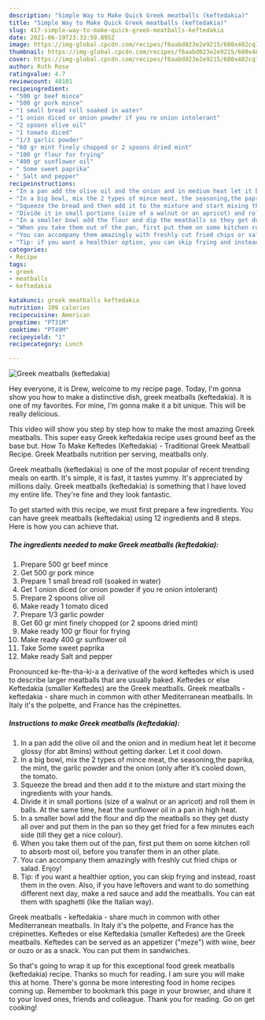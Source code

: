 ```yaml
---
description: "Simple Way to Make Quick Greek meatballs (keftedakia)"
title: "Simple Way to Make Quick Greek meatballs (keftedakia)"
slug: 417-simple-way-to-make-quick-greek-meatballs-keftedakia
date: 2021-06-19T23:33:59.895Z
image: https://img-global.cpcdn.com/recipes/f6aabd023e2e9215/680x482cq70/greek-meatballs-keftedakia-recipe-main-photo.jpg
thumbnail: https://img-global.cpcdn.com/recipes/f6aabd023e2e9215/680x482cq70/greek-meatballs-keftedakia-recipe-main-photo.jpg
cover: https://img-global.cpcdn.com/recipes/f6aabd023e2e9215/680x482cq70/greek-meatballs-keftedakia-recipe-main-photo.jpg
author: Ruth Rose
ratingvalue: 4.7
reviewcount: 48101
recipeingredient:
- "500 gr beef mince"
- "500 gr pork mince"
- "1 small bread roll soaked in water"
- "1 onion diced or onion powder if you re onion intolerant"
- "2 spoons olive oil"
- "1 tomato diced"
- "1/3 garlic powder"
- "60 gr mint finely chopped or 2 spoons dried mint"
- "100 gr flour for frying"
- "400 gr sunflower oil"
- " Some sweet paprika"
- " Salt and pepper"
recipeinstructions:
- "In a pan add the olive oil and the onion and in medium heat let it become glossy (for abt 8mins) without getting darker. Let it cool down."
- "In a big bowl, mix the 2 types of mince meat, the seasoning,the paprika, the mint, the garlic powder and the onion (only after it’s cooled down, the tomato."
- "Squeeze the bread and then add it to the mixture and start mixing the ingredients with your hands."
- "Divide it in small portions (size of a walnut or an apricot) and roll them in balls. At the same time, heat the sunflower oil in a pan in high heat."
- "In a smaller bowl add the flour and dip the meatballs so they get dusty all over and put them in the pan so they get fried for a few minutes each side (till they get a nice colour)."
- "When you take them out of the pan, first put them on some kitchen roll to absorb most oil, before you transfer them in an other plate."
- "You can accompany them amazingly with freshly cut fried chips or salad. Enjoy!"
- "Tip: if you want a healthier option, you can skip frying and instead, roast them in the oven. Also, if you have leftovers and want to do something different next day, make a red sauce and add the meatballs. You can eat them with spaghetti (like the Italian way)."
categories:
- Recipe
tags:
- greek
- meatballs
- keftedakia

katakunci: greek meatballs keftedakia 
nutrition: 109 calories
recipecuisine: American
preptime: "PT31M"
cooktime: "PT49M"
recipeyield: "1"
recipecategory: Lunch

---
```



![Greek meatballs (keftedakia)](https://img-global.cpcdn.com/recipes/f6aabd023e2e9215/680x482cq70/greek-meatballs-keftedakia-recipe-main-photo.jpg)

Hey everyone, it is Drew, welcome to my recipe page. Today, I'm gonna show you how to make a distinctive dish, greek meatballs (keftedakia). It is one of my favorites. For mine, I'm gonna make it a bit unique. This will be really delicious.

This video will show you step by step how to make the most amazing Greek meatballs. This super easy Greek keftedakia recipe uses ground beef as the base but. How To Make Keftedes (Keftedakia) - Traditional Greek Meatball Recipe. Greek Meatballs nutrition per serving, meatballs only.

Greek meatballs (keftedakia) is one of the most popular of recent trending meals on earth. It's simple, it is fast, it tastes yummy. It's appreciated by millions daily. Greek meatballs (keftedakia) is something that I have loved my entire life. They're fine and they look fantastic.


To get started with this recipe, we must first prepare a few ingredients. You can have greek meatballs (keftedakia) using 12 ingredients and 8 steps. Here is how you can achieve that.

<!--inarticleads1-->

##### The ingredients needed to make Greek meatballs (keftedakia):

1. Prepare 500 gr beef mince
1. Get 500 gr pork mince
1. Prepare 1 small bread roll (soaked in water)
1. Get 1 onion diced (or onion powder if you re onion intolerant)
1. Prepare 2 spoons olive oil
1. Make ready 1 tomato diced
1. Prepare 1/3 garlic powder
1. Get 60 gr mint finely chopped (or 2 spoons dried mint)
1. Make ready 100 gr flour for frying
1. Make ready 400 gr sunflower oil
1. Take  Some sweet paprika
1. Make ready  Salt and pepper


Pronounced ke-fte-tha-ki-a a derivative of the word keftedes which is used to describe larger meatballs that are usually baked. Keftedes or else Keftedakia (smaller Keftedes) are the Greek meatballs. Greek meatballs - keftedakia - share much in common with other Mediterranean meatballs. In Italy it&#39;s the polpette, and France has the crépinettes. 

<!--inarticleads2-->

##### Instructions to make Greek meatballs (keftedakia):

1. In a pan add the olive oil and the onion and in medium heat let it become glossy (for abt 8mins) without getting darker. Let it cool down.
1. In a big bowl, mix the 2 types of mince meat, the seasoning,the paprika, the mint, the garlic powder and the onion (only after it’s cooled down, the tomato.
1. Squeeze the bread and then add it to the mixture and start mixing the ingredients with your hands.
1. Divide it in small portions (size of a walnut or an apricot) and roll them in balls. At the same time, heat the sunflower oil in a pan in high heat.
1. In a smaller bowl add the flour and dip the meatballs so they get dusty all over and put them in the pan so they get fried for a few minutes each side (till they get a nice colour).
1. When you take them out of the pan, first put them on some kitchen roll to absorb most oil, before you transfer them in an other plate.
1. You can accompany them amazingly with freshly cut fried chips or salad. Enjoy!
1. Tip: if you want a healthier option, you can skip frying and instead, roast them in the oven. Also, if you have leftovers and want to do something different next day, make a red sauce and add the meatballs. You can eat them with spaghetti (like the Italian way).


Greek meatballs - keftedakia - share much in common with other Mediterranean meatballs. In Italy it&#39;s the polpette, and France has the crépinettes. Keftedes or else Keftedakia (smaller Keftedes) are the Greek meatballs. Keftedes can be served as an appetizer (&#34;meze&#34;) with wine, beer or ouzo or as a snack. You can put them in sandwiches. 

So that's going to wrap it up for this exceptional food greek meatballs (keftedakia) recipe. Thanks so much for reading. I am sure you will make this at home. There's gonna be more interesting food in home recipes coming up. Remember to bookmark this page in your browser, and share it to your loved ones, friends and colleague. Thank you for reading. Go on get cooking!

